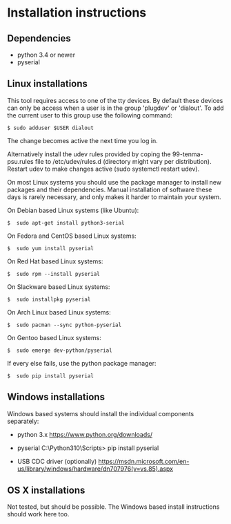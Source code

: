 Installation instructions
=========================

Dependencies
------------

- python 3.4 or newer
- pyserial


Linux installations
-------------------

This tool requires  access to one of  the tty devices. By  default these devices
can only be  access when a user is  in the group 'plugdev' or  'dialout'. To add
the current user to this group use the following command:

    $ sudo adduser $USER dialout

The change becomes active the next time you log in.

Alternatively install the  udev rules provided by  coping the 99-tenma-psu.rules
file to /etc/udev/rules.d (directory might  vary per distribution). Restart udev
to make changes active (sudo systemctl restart udev).

On most Linux systems you should use the package manager to install new packages
and their  dependencies.  Manual installation  of software these days  is rarely
necessary, and only makes it harder to maintain your system.

On Debian based Linux systems (like Ubuntu):

    $  sudo apt-get install python3-serial

On Fedora and CentOS based Linux systems:

    $  sudo yum install pyserial

On Red Hat based Linux systems:

    $  sudo rpm --install pyserial

On Slackware based Linux systems:

    $  sudo installpkg pyserial

On Arch Linux based Linux systems:

    $  sudo pacman --sync python-pyserial

On Gentoo based Linux systems:

    $  sudo emerge dev-python/pyserial

If every else fails, use the python package manager:

    $  sudo pip install pyserial


Windows installations
---------------------
Windows based systems should install the individual components separately:

* python 3.x
https://www.python.org/downloads/

* pyserial
C:\Python310\Scripts> pip install pyserial

* USB CDC driver (optionally)
https://msdn.microsoft.com/en-us/library/windows/hardware/dn707976(v=vs.85).aspx


OS X installations
------------------
Not tested, but should be possible. The Windows based install instructions
should work here too.
